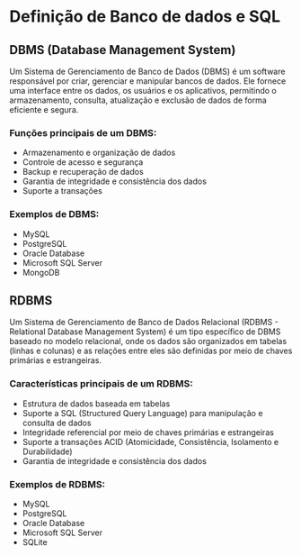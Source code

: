 # Definição de Banco de dados e SQL

## DBMS (Database Management System)

Um Sistema de Gerenciamento de Banco de Dados (DBMS) é um software responsável por criar, gerenciar e manipular bancos de dados. Ele fornece uma interface entre os dados, os usuários e os aplicativos, permitindo o armazenamento, consulta, atualização e exclusão de dados de forma eficiente e segura.

### Funções principais de um DBMS:
- Armazenamento e organização de dados
- Controle de acesso e segurança
- Backup e recuperação de dados
- Garantia de integridade e consistência dos dados
- Suporte a transações

### Exemplos de DBMS:
- MySQL
- PostgreSQL
- Oracle Database
- Microsoft SQL Server
- MongoDB

## RDBMS

Um Sistema de Gerenciamento de Banco de Dados Relacional (RDBMS - Relational Database Management System) é um tipo específico de DBMS baseado no modelo relacional, onde os dados são organizados em tabelas (linhas e colunas) e as relações entre eles são definidas por meio de chaves primárias e estrangeiras.

### Características principais de um RDBMS:
- Estrutura de dados baseada em tabelas
- Suporte a SQL (Structured Query Language) para manipulação e consulta de dados
- Integridade referencial por meio de chaves primárias e estrangeiras
- Suporte a transações ACID (Atomicidade, Consistência, Isolamento e Durabilidade)
- Garantia de integridade e consistência dos dados

### Exemplos de RDBMS:
- MySQL
- PostgreSQL
- Oracle Database
- Microsoft SQL Server
- SQLite